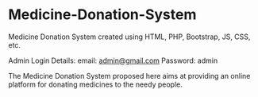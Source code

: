 # Medicine-Donation-System
Medicine Donation System created using HTML, PHP, Bootstrap, JS, CSS, etc.

Admin Login Details:
email: admin@gmail.com
Password: admin

  The Medicine Donation System proposed here aims at providing an online platform for donating medicines to the needy people.
